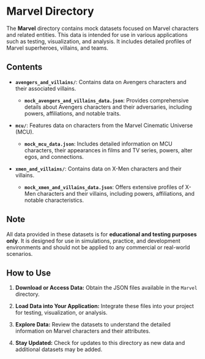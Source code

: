 # **Marvel Directory**

The **Marvel** directory contains mock datasets focused on Marvel characters and related entities. This data is intended for use in various applications such as testing, visualization, and analysis. It includes detailed profiles of Marvel superheroes, villains, and teams.

## **Contents**

- **`avengers_and_villains/`**: Contains data on Avengers characters and their associated villains.
  - **`mock_avengers_and_villains_data.json`**: Provides comprehensive details about Avengers characters and their adversaries, including powers, affiliations, and notable traits.

- **`mcu/`**: Features data on characters from the Marvel Cinematic Universe (MCU).
  - **`mock_mcu_data.json`**: Includes detailed information on MCU characters, their appearances in films and TV series, powers, alter egos, and connections.

- **`xmen_and_villains/`**: Contains data on X-Men characters and their villains.
  - **`mock_xmen_and_villains_data.json`**: Offers extensive profiles of X-Men characters and their villains, including powers, affiliations, and notable characteristics.

## **Note**

All data provided in these datasets is for **educational and testing purposes only**. It is designed for use in simulations, practice, and development environments and should not be applied to any commercial or real-world scenarios.

## **How to Use**

1. **Download or Access Data:**
   Obtain the JSON files available in the `Marvel` directory.

2. **Load Data into Your Application:**
   Integrate these files into your project for testing, visualization, or analysis.

3. **Explore Data:**
   Review the datasets to understand the detailed information on Marvel characters and their attributes.

4. **Stay Updated:**
   Check for updates to this directory as new data and additional datasets may be added.